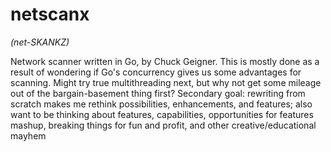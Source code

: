 # netscanx
*(net-SKANKZ)*

Network scanner written in Go, by Chuck Geigner. This is mostly done as a result of wondering if Go's concurrency gives us some advantages for scanning. Might try true multithreading next, but why not get some mileage out of the bargain-basement thing first?
Secondary goal: rewriting from scratch makes me rethink possibilities, enhancements, and features; also want to be thinking about features, capabilities, opportunities for features mashup, breaking things for fun and profit, and other creative/educational mayhem
